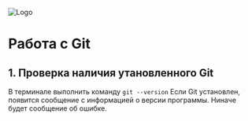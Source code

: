 ![Logo](Git-Logo-1788C.png)
# Работа с Git

## 1. Проверка наличия утановленного Git
В терминале выполнить команду `git --version`
Если Git установлен, появится сообщение с информацией о версии программы. Ниначе будет сообщение об ошибке.
